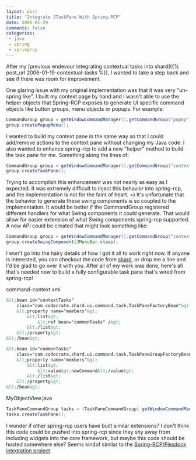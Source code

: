 ```yaml
---
layout: post
title: "Integrate JTaskPane With Spring-RCP"
date: 2006-01-29
comments: false
categories:
 - java
 - spring
 - springrcp
---
```


After my [previous endevour integrating contextual tasks into shard]({% post_url 2006-01-19-contextual-tasks %}), I wanted to take a step back and see if there was room for improvement.



One glaring issue with my original implementation was that it was very "un-spring like". I built my context page by hand and I wasn't able to use the helper objects that Spring-RCP exposes to generate UI specific command objects like button groups, menu objects or popups. For example:


```java
CommandGroup group = getWindowCommandManager().getCommandGroup("popUp");
group.createPopupMenu();
```



I wanted to build my context pane in the same way so that I could add/remove actions to the context pane without changing my Java code. I also wanted to enhance spring-rcp to add a new "helper" method to build the task pane for me. Something along the lines of:


```java
CommandGroup group = getWindowCommandManager().getCommandGroup("contextTasks");
group.createTaskPane();
```



Trying to accomplish this enhancement was not nearly as easy as I expected. It was extremely difficult to inject this behavior into spring-rcp, and the implementation is not for the faint of heart. =) It's unfortunate that the behavior to generate these swing components is so coupled to the implementation. It would be better if the CommandGroup registered different handlers for what Swing components it could generate. That would allow for easier extension of what Swing components spring-rcp supported. A new API could be created that might look something like:


```java
CommandGroup group = getWindowCommandManager().getCommandGroup("contextTasks");
group.createSwingComponent(JMenuBar.class);
```



I won't go into the hairy details of how I got it all to work right now. If anyone is interested, you can checkout the code from [shard](http://shard.codecrate.com), or drop me a line and I'd be glad to go over it with you. After all of my work was done, here's all that's needed now to build a fully configurable task pane that's wired from spring-rcp!


command-context.xml

```xml
&lt;bean id="contextTasks"
    class="com.codecrate.shard.ui.command.task.TaskPaneFactoryBean"&gt;
    &lt;property name="members"&gt;
        &lt;list&gt;
            &lt;ref bean="commonTasks" /&gt;
        &lt;/list&gt;
    &lt;/property&gt;
&lt;/bean&gt;

&lt;bean id="commonTasks"
    class="com.codecrate.shard.ui.command.task.TaskPaneGroupFactoryBean"&gt;
    &lt;property name="members"&gt;
        &lt;list&gt;
            &lt;value&gt;newCommand&lt;/value&gt;
        &lt;/list&gt;
    &lt;/property&gt;
&lt;/bean&gt;
```


MyObjectView.java

```java
TaskPaneCommandGroup tasks = (TaskPaneCommandGroup) getWindowCommandManager().getCommandGroup("contextTasks");
tasks.createTaskPane();
```



I wonder if other spring-rcp users have built similar extensions? I don't think this code could be pushed into spring-rcp since they shy away from including widgets into the core framework, but maybe this code should be hosted somewhere else? Seems kindof similar to the [Spring-RCP/Flexdock integration project](https://jide-springrcp.dev.java.net/).
